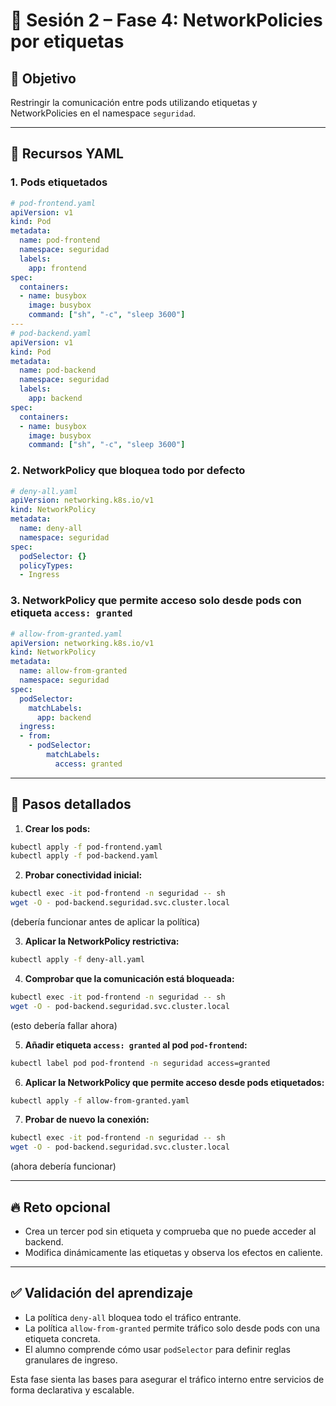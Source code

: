 # 🔐 Sesión 2 – Fase 4: NetworkPolicies por etiquetas

## 🎯 Objetivo

Restringir la comunicación entre pods utilizando etiquetas y NetworkPolicies en el namespace `seguridad`.

---

## 📁 Recursos YAML

### 1. Pods etiquetados

```yaml
# pod-frontend.yaml
apiVersion: v1
kind: Pod
metadata:
  name: pod-frontend
  namespace: seguridad
  labels:
    app: frontend
spec:
  containers:
  - name: busybox
    image: busybox
    command: ["sh", "-c", "sleep 3600"]
---
# pod-backend.yaml
apiVersion: v1
kind: Pod
metadata:
  name: pod-backend
  namespace: seguridad
  labels:
    app: backend
spec:
  containers:
  - name: busybox
    image: busybox
    command: ["sh", "-c", "sleep 3600"]
```

### 2. NetworkPolicy que bloquea todo por defecto

```yaml
# deny-all.yaml
apiVersion: networking.k8s.io/v1
kind: NetworkPolicy
metadata:
  name: deny-all
  namespace: seguridad
spec:
  podSelector: {}
  policyTypes:
  - Ingress
```

### 3. NetworkPolicy que permite acceso solo desde pods con etiqueta `access: granted`

```yaml
# allow-from-granted.yaml
apiVersion: networking.k8s.io/v1
kind: NetworkPolicy
metadata:
  name: allow-from-granted
  namespace: seguridad
spec:
  podSelector:
    matchLabels:
      app: backend
  ingress:
  - from:
    - podSelector:
        matchLabels:
          access: granted
```

---

## 🧭 Pasos detallados

1. **Crear los pods:**

```bash
kubectl apply -f pod-frontend.yaml
kubectl apply -f pod-backend.yaml
```

2. **Probar conectividad inicial:**

```bash
kubectl exec -it pod-frontend -n seguridad -- sh
wget -O - pod-backend.seguridad.svc.cluster.local
```

(debería funcionar antes de aplicar la política)

3. **Aplicar la NetworkPolicy restrictiva:**

```bash
kubectl apply -f deny-all.yaml
```

4. **Comprobar que la comunicación está bloqueada:**

```bash
kubectl exec -it pod-frontend -n seguridad -- sh
wget -O - pod-backend.seguridad.svc.cluster.local
```

(esto debería fallar ahora)

5. **Añadir etiqueta `access: granted` al pod `pod-frontend`:**

```bash
kubectl label pod pod-frontend -n seguridad access=granted
```

6. **Aplicar la NetworkPolicy que permite acceso desde pods etiquetados:**

```bash
kubectl apply -f allow-from-granted.yaml
```

7. **Probar de nuevo la conexión:**

```bash
kubectl exec -it pod-frontend -n seguridad -- sh
wget -O - pod-backend.seguridad.svc.cluster.local
```

(ahora debería funcionar)

---

## 🔥 Reto opcional

* Crea un tercer pod sin etiqueta y comprueba que no puede acceder al backend.
* Modifica dinámicamente las etiquetas y observa los efectos en caliente.

---

## ✅ Validación del aprendizaje

* La política `deny-all` bloquea todo el tráfico entrante.
* La política `allow-from-granted` permite tráfico solo desde pods con una etiqueta concreta.
* El alumno comprende cómo usar `podSelector` para definir reglas granulares de ingreso.

Esta fase sienta las bases para asegurar el tráfico interno entre servicios de forma declarativa y escalable.
